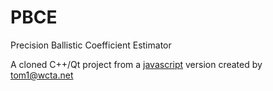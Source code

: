 # PBCE
Precision Ballistic Coefficient Estimator

A cloned C++/Qt project from a [javascript](http://www.tmtpages.com/calcbc/calcbc.htm) version created by tom1@wcta.net

